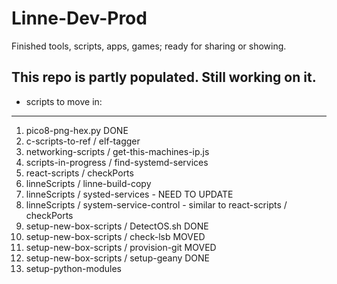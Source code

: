 # Linne-Dev-Prod
Finished tools, scripts, apps, games; ready for sharing or showing.

## This repo is partly populated.  Still working on it.

- scripts to move in:
---------------------
1.  pico8-png-hex.py                                 DONE
2.  c-scripts-to-ref / elf-tagger
3.  networking-scripts / get-this-machines-ip.js
4.  scripts-in-progress / find-systemd-services
5.  react-scripts / checkPorts
6.  linneScripts / linne-build-copy
7.  linneScripts / systed-services -                 NEED TO UPDATE
8.  linneScripts / system-service-control - similar to react-scripts / checkPorts
9.  setup-new-box-scripts / DetectOS.sh               DONE
10.  setup-new-box-scripts / check-lsb                MOVED
11.  setup-new-box-scripts / provision-git            MOVED
12.  setup-new-box-scripts / setup-geany              DONE
13.  setup-python-modules 
